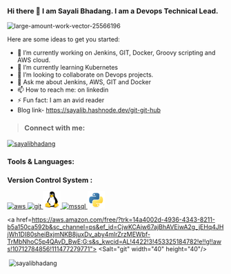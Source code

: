 ### Hi there 👋 I am Sayali Bhadang. I am a Devops Technical Lead. 
![large-amount-work-vector-25566196](https://github.com/sayalibhadang/sayalibhadang/assets/8587995/a55ba1a5-12a3-4db1-b75d-2dac89b9718f)


Here are some ideas to get you started:
- 🔭 I’m currently working on Jenkins, GIT, Docker, Groovy scripting and AWS cloud.
- 🌱 I’m currently learning Kubernetes
- 👯 I’m looking to collaborate on Devops projects.
- 💬 Ask me about Jenkins, AWS, GIT and Docker
- 📫 How to reach me: on linkedin
- ⚡ Fun fact: I am an avid reader
- Blog link- https://sayalib.hashnode.dev/git-git-hub
><h3 align="left">Connect with me:</h3>
<p align="left">
<a href="https://hashnode.com/devops24" target="blank"><img align="center" src="https://raw.githubusercontent.com/rahuldkjain/github-profile-readme-generator/master/src/images/icons/Social/hashnode.svg" alt="sayalibhadang" height="30" width="40" /></a>
</p>
<h3 align="left">Tools & Languages:</h3>
<h3 align="left">Version Control System :</h3>


<p align="left"> <a href="https://aws.amazon.com/" target="_blank" rel="noreferrer"> <img src="https://upload.wikimedia.org/wikipedia/commons/thumb/5/5c/AWS_Simple_Icons_AWS_Cloud.svg/1024px-AWS_Simple_Icons_AWS_Cloud.svg.png?20191001220601" alt="aws" width="80" height="40"/> </a> <a href="https://git-scm.com/" target="_blank" rel="noreferrer"> <img src="https://www.vectorlogo.zone/logos/git-scm/git-scm-icon.svg" alt="git" width="40" height="40"/> </a> <a href="https://www.linux.org/" target="_blank" rel="noreferrer"> <img src="https://raw.githubusercontent.com/devicons/devicon/master/icons/linux/linux-original.svg" alt="linux" width="40" height="40"/> </a> <a href="https://www.microsoft.com/en-us/sql-server" target="_blank" rel="noreferrer"> <img src="https://www.svgrepo.com/show/303229/microsoft-sql-server-logo.svg" alt="mssql" width="40" height="40"/> </a>  <a href="https://www.python.org" target="_blank" rel="noreferrer"> <img src="https://raw.githubusercontent.com/devicons/devicon/master/icons/python/python-original.svg" alt="python" width="40" height="40"/> </a> </p>

<a href=https://aws.amazon.com/free/?trk=14a4002d-4936-4343-8211-b5a150ca592b&sc_channel=ps&ef_id=CjwKCAjw67ajBhAVEiwA2g_jEHq4JHjWh1DI80sheiBxjmNKB8juxDv_aby4mlrZrzMEWbf-TrMbNhoC5p4QAvD_BwE:G:s&s_kwcid=AL!4422!3!453325184782!e!!g!!aws!10712784856!111477279771"> <Salt="git" width="40" height="40"/> </a>

<p>&nbsp;<img align="center" src="https://github-readme-stats.vercel.app/api?username=sayalibhadang&show_icons=true&locale=en" alt="sayalibhadang" /></p>

